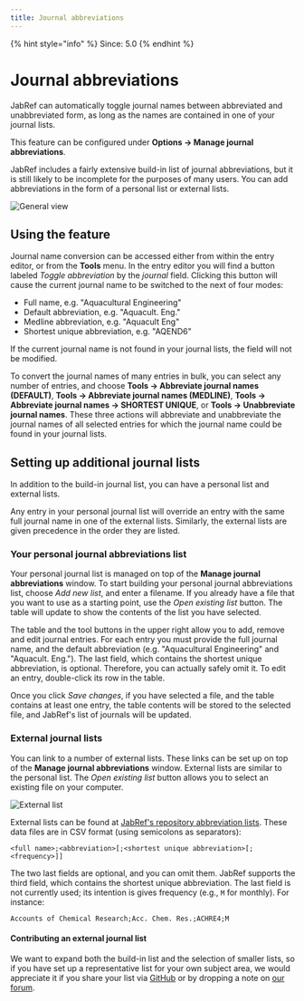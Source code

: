 ```yaml
---
title: Journal abbreviations
---
```

{% hint style="info" %}
Since: 5.0
{% endhint %}

# Journal abbreviations

JabRef can automatically toggle journal names between abbreviated and unabbreviated form, as long as the names are contained in one of your journal lists.

This feature can be configured under **Options → Manage journal abbreviations**.

JabRef includes a fairly extensive build-in list of journal abbreviations, but it is still likely to be incomplete for the purposes of many users. You can add abbreviations in the form of a personal list or external lists.

![General view](./images/JournalAbbreviations.png)

## Using the feature

Journal name conversion can be accessed either from within the entry editor, or from the **Tools** menu. In the entry editor you will find a button labeled _Toggle abbreviation_ by the _journal_ field. Clicking this button will cause the current journal name to be switched to the next of four modes:

*   Full name, e.g. "Aquacultural Engineering"
*   Default abbreviation, e.g. "Aquacult. Eng."
*   Medline abbreviation, e.g. "Aquacult Eng"
*   Shortest unique abbreviation, e.g. "AQEND6"

If the current journal name is not found in your journal lists, the field will not be modified.

To convert the journal names of many entries in bulk, you can select any number of entries, and choose **Tools → Abbreviate journal names \(DEFAULT\)**, **Tools → Abbreviate journal names \(MEDLINE\)**, **Tools → Abbreviate journal names → SHORTEST UNIQUE**,  or **Tools → Unabbreviate journal names**. These three actions will abbreviate and unabbreviate the journal names of all selected entries for which the journal name could be found in your journal lists.

## Setting up additional journal lists

In addition to the build-in journal list, you can have a personal list and external lists.

Any entry in your personal journal list will override an entry with the same full journal name in one of the external lists. Similarly, the external lists are given precedence in the order they are listed.

### Your personal journal abbreviations list

Your personal journal list is managed on top of the **Manage journal abbreviations** window. To start building your personal journal abbreviations list, choose *Add new list*, and enter a filename. If you already have a file that you want to use as a starting point, use the *Open existing list* button. The table will update to show the contents of the list you have selected.

The table and the tool buttons in the upper right allow you to add, remove and edit journal entries. For each entry you must provide the full journal name, and the default abbreviation \(e.g. "Aquacultural Engineering" and "Aquacult. Eng."\). The last field, which contains the shortest unique abbreviation, is optional. Therefore, you can actually safely omit it. To edit an entry, double-click its row in the table.

Once you click _Save changes_, if you have selected a file, and the table contains at least one entry, the table contents will be stored to the selected file, and JabRef's list of journals will be updated.

### External journal lists

You can link to a number of external lists. These links can be set up on top of the **Manage journal abbreviations** window. External lists are similar to the personal list. The *Open existing list* button allows you to select an existing file on your computer.

![External list](./images/JournalAbbreviations-ExternalList.png)

External lists can be found at [JabRef's repository abbreviation lists](http://abbrv.jabref.org). These data files are in CSV format (using semicolons as separators):

    <full name>;<abbreviation>[;<shortest unique abbreviation>[;<frequency>]]

The two last fields are optional, and you can omit them. JabRef supports the third field, which contains the shortest unique abbreviation. The last field is not currently used; its intention is gives frequency (e.g., `M` for monthly). For instance:

    Accounts of Chemical Research;Acc. Chem. Res.;ACHRE4;M

#### Contributing an external journal list

We want to expand both the build-in list and the selection of smaller lists, so if you have set up a representative list for your own subject area, we would appreciate it if you share your list via [GitHub](http://github.com/JabRef/abbrv.jabref.org) or by dropping a note on [our forum](http://discourse.jabref.org/).

